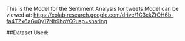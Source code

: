 This is the Model for the Sentiment Analysis for tweets
Model can be viewed at: https://colab.research.google.com/drive/1C3ckZtOH6b-fa4TZx6aGu0y17Nh9hoYQ?usp=sharing

##Dataset Used:
